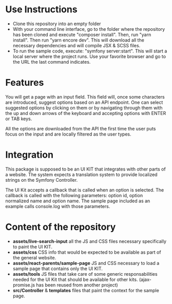 # Use Instructions
* Clone this repository into an empty folder
* With your command line interface, go to the folder where the repository has been cloned and execute "composer install". Then, run "yarn install". Then run "yarn encore dev". This will download all the necessary dependencies and will compile JSX & SCSS files.
* To run the sample code, execute: "symfony server:start". This will start a local server where the project runs. Use your favorite browser and go to the URL the last command indicates.

# Features
You will get a page with an input field. This field will, once some characters are introduced, suggest options based on an API endpoint. One can select suggested options by clicking on them or by navigating through them with the up and down arrows of the keyboard and accepting options with ENTER or TAB keys.

All the options are downloaded from the API the first time the user puts focus on the input and are locally filtered as the user types.

# Integration
This package is supposed to be an UI KIT that integrates with other parts of a website. The system expects a translation system to provide localized strings on the Symfony Controller.

The UI Kit accepts a callback that is called when an option is selected. The callback is called with the following parameters: option id, option normalized name and option  name. The sample page included as an example calls console.log with those parameters.

# Content of the repository
* **assets/live-search-input** all the JS and CSS files necessary specifically to paint the UI KIT.
* **assets/css** CSS info that would be expected to be available as part of the general website.
* **assets/react-parents/sample-page** JS and CSS necessary to load a sample page that contains only the UI KIT.
* **assets/tools** JS files that take care of some generic responsabilities needed for the UI Kit that should be available for other kits. (ajax-promise.js has been reused from another project)
* **src/Controller** & **templates** files that paint the context for the sample page.